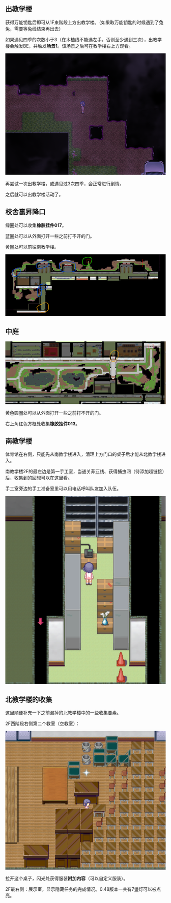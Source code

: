 ## 出教学楼

获得万能钥匙后即可从1F東階段上方出教学楼。（如果取万能钥匙的时候遇到了兔兔，需要等兔线结束再出去）

如果遇见四季的次数小于3（在木柚线不能选左手，否则至少遇到三次），出教学楼会触发BE，并触发**场景1**。该场景之后可在教学楼右上方观看。

![1725619337354](image/06出教学楼剧情/1725619337354.png)

再尝试一次出教学楼，或遇见过3次四季，会正常进行剧情。

之后就可以出教学楼活动了。

## 校舎裏昇降口

绿圈处可以收集**橡胶挂件017**。

蓝圈处可以从外面打开一些之前打不开的门。

黄圈处可以前往南教学楼。

![1725620287450](image/06出教学楼剧情/1725620287450.png)

## 中庭

![1725620824166](image/06出教学楼剧情/1725620824166.png)

黄色圆圈处可以从外面打开一些之前打不开的门。

右上角红色方框处收集**橡胶挂件013**。

## 南教学楼

体育馆在右侧，只能先从南教学楼进入，清理上方门口的桌子后才能从北教学楼进入。

南教学楼2F的最左边是第一手工室，当通关菲亚线、获得捕虫网（待添加超链接）后，收集到的回想可以在这里看。

手工室旁边的手工准备室里可以用电话呼叫队友加入队伍。

![1725621592342](image/06出教学楼剧情/1725621592342.png)

## 北教学楼的收集

这里顺便补充一下之前漏掉的北教学楼中的一些收集要素。

2F西階段右侧第二个教室（空教室）：

![1725622472209](image/06出教学楼剧情/1725622472209.png)

拉开这个桌子，闪光处获得服装**附加内容**（可以自定义服装）。

2F最右侧：展示室，显示隐藏任务的完成情况。0.48版本一共有7盏灯可以被点亮。
